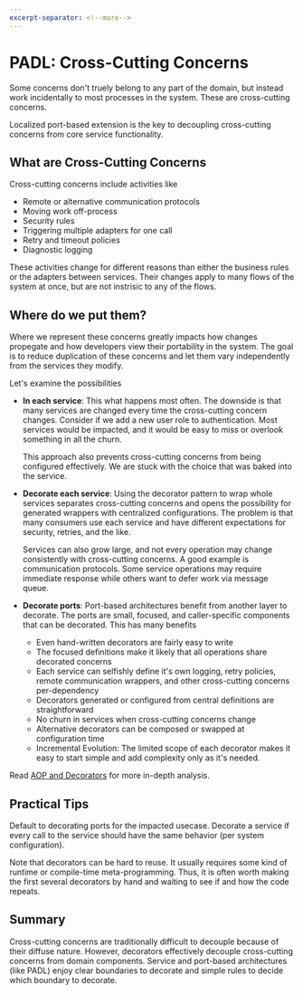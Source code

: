 ```yaml
---
excerpt-separator: <!--more-->
---
```


# PADL: Cross-Cutting Concerns
Some concerns don't truely belong to any part of the domain, but instead work incidentally to most processes in the system. These are cross-cutting concerns. 

Localized port-based extension is the key to decoupling cross-cutting concerns from core service functionality.
<!--more-->

## What are Cross-Cutting Concerns
Cross-cutting concerns include activities like
- Remote or alternative communication protocols
- Moving work off-process
- Security rules
- Triggering multiple adapters for one call
- Retry and timeout policies
- Diagnostic logging

These activities change for different reasons than either the business rules or the adapters between services. Their changes apply to many flows of the system at once, but are not instrisic to any of the flows.

## Where do we put them?
Where we represent these concerns greatly impacts how changes propegate and how developers view their portability in the system. The goal is to reduce duplication of these concerns and let them vary independently from the services they modify. 

Let's examine the possibilities

- **In each service**: This what happens most often. The downside is that many services are changed every time the cross-cutting concern changes. Consider if we add a new user role to authentication. Most services would be impacted, and it would be easy to miss or overlook something in all the churn.

    This approach also prevents cross-cutting concerns from being configured effectively. We are stuck with the choice that was baked into the service.
    
- **Decorate each service**: Using the decorator pattern to wrap whole services separates cross-cutting concerns and opens the possibility for generated wrappers with centralized configurations. The problem is that many consumers use each service and have different expectations for security, retries, and the like. 

    Services can also grow large, and not every operation may change consistently with cross-cutting concerns. A good example is communication protocols. Some service operations may require immediate response while others want to defer work via message queue.

- **Decorate ports**: Port-based architectures benefit from another layer to decorate. The ports are small, focused, and caller-specific components that can be decorated. This has many benefits
  - Even hand-written decorators are fairly easy to write
  - The focused definitions make it likely that all operations share decorated concerns 
  - Each service can selfishly define it's own logging, retry policies, remote communication wrappers, and other cross-cutting concerns per-dependency 
  - Decorators generated or configured from central definitions are straightforward
  - No churn in services when cross-cutting concerns change
  - Alternative decorators can be composed or swapped at configuration time
  - Incremental Evolution: The limited scope of each decorator makes it easy to start simple and add complexity only as it's needed.

Read [AOP and Decorators](../../_posts/Language%20Limited%20Though/2020-10-16-AOP-and-Decorator.md) for more in-depth analysis.

## Practical Tips
Default to decorating ports for the impacted usecase. Decorate a service if every call to the service should have the same behavior (per system configuration).

Note that decorators can be hard to reuse. It usually requires some kind of runtime or compile-time meta-programming. Thus, it is often worth making the first several decorators by hand and waiting to see if and how the code repeats.

## Summary

Cross-cutting concerns are traditionally difficult to decouple because of their diffuse nature. However, decorators effectively decouple cross-cutting concerns from domain components. Service and port-based architectures (like PADL) enjoy clear boundaries to decorate and simple rules to decide which boundary to decorate.
